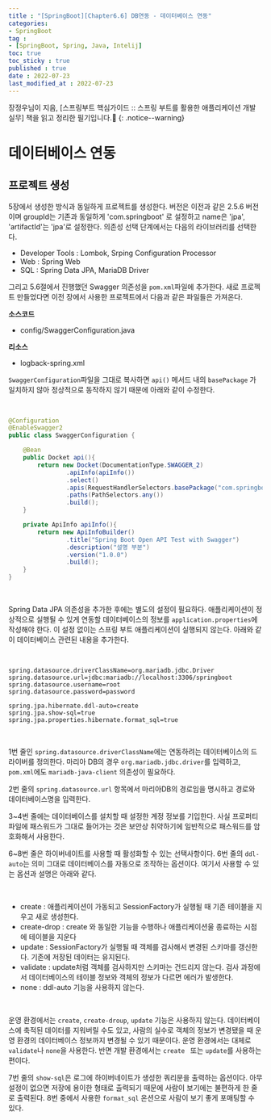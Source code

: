 ```yaml
---
title : "[SpringBoot][Chapter6.6] DB연동 - 데이터베이스 연동"
categories:
- SpringBoot
tag :
- [SpringBoot, Spring, Java, Intelij]
toc: true
toc_sticky : true
published : true
date : 2022-07-23
last_modified_at : 2022-07-23
---
```






장정우님이 지음, [스프링부트 핵심가이드 :: 스프링 부트를 활용한 애플리케이션 개발 실무] 책을 읽고 정리한 필기입니다.📢
{: .notice--warning}



# 데이터베이스 연동

## 프로젝트 생성

5장에서 생성한 방식과 동일하게 프로젝트를 생성한다. 버전은 이전과 같은 2.5.6 버전이며 groupId는 기존과 동일하게 'com.springboot' 로 설정하고 name은 'jpa', 'artifactId'는 'jpa'로 설정한다. 의존성 선택 단계에서는 다음의 라이브러리를 선택한다.

- Developer Tools : Lombok, Srping Configuration Processor
- Web : Spring Web
- SQL : Spring Data JPA, MariaDB Driver



그리고 5.6절에서 진행했던 Swagger 의존성을 `pom.xml`파일에 추가한다. 새로 프로젝트 만들었다면 이전 장에서 사용한 프로젝트에서 다음과 같은 파일들은 가져온다.

**소스코드**

- config/SwaggerConfiguration.java

**리소스**

- logback-spring.xml



`SwaggerConfiguration`파일을 그대로 복사하면 `api()` 메서드 내의 `basePackage` 가 일치하지 않아 정상적으로 동작하지 않기 때문에 아래와 같이 수정한다.

<br>

```java
@Configuration
@EnableSwagger2
public class SwaggerConfiguration {

    @Bean
    public Docket api(){
        return new Docket(DocumentationType.SWAGGER_2)
                .apiInfo(apiInfo())
                .select()
                .apis(RequestHandlerSelectors.basePackage("com.springboot.jpa"))
                .paths(PathSelectors.any())
                .build();
    }

    private ApiInfo apiInfo(){
        return new ApiInfoBuilder()
                .title("Spring Boot Open API Test with Swagger")
                .description("설명 부분")
                .version("1.0.0")
                .build();
    }
}
```

<br>

Spring Data JPA 의존성을 추가한 후에는 별도의 설정이 필요하다. 애플리케이션이 정상적으로 실행될 수 있게 연동할 데이터베이스의 정보를 `application.properties`에 작성해야 한다. 이 설정 없이는 스프링 부트 애플리케이션이 실행되지 않는다. 아래와 같이 데이터베이스 관련된 내용을 추가한다.

<br>

```properties
spring.datasource.driverClassName=org.mariadb.jdbc.Driver
spring.datasource.url=jdbc:mariadb://localhost:3306/springboot
spring.datasource.username=root
spring.datasource.password=password

spring.jpa.hibernate.ddl-auto=create
spring.jpa.show-sql=true
spring.jpa.properties.hibernate.format_sql=true
```

<br>

1번 줄인 `spring.datasource.driverClassName`에는 연동하려는 데이터베이스의 드라이버를 정의한다. 마리아 DB의 경우 `org.mariadb.jdbc.driver`를 입력하고, `pom.xml`에도 `mariadb-java-client` 의존성이 필요하다.

2번 줄의 `spring.datasource.url` 항목에서 마리아DB의 경로임을 명시하고 경로와 데이터베이스명을 입력한다.

3~4번 줄에는 데이터베이스를 설치할 때 설정한 계정 정보를 기입한다. 사실 프로퍼티 파일에 패스워드가 그대로 들어가는 것은 보안상 취약하기에 일반적으로 패스워드를 암호화해서 사용한다.

6~8번 줄은 하이버네이트를 사용할 때 활성화할 수 있는 선택사항이다. 6번 줄의 `ddl-auto`는 의미 그대로 데이터베이스를 자동으로 조작하는 옵션이다. 여기서 사용할 수 있는 옵션과 설명은 아래와 같다.

<br>

- create : 애플리케이션이 가동되고 SessionFactory가 실행될 때 기존 테이블을 지우고 새로 생성한다.
- create-drop : create 와 동일한 기능을 수행하나 애플리케이션울 종료하는 시점에 테이블을 지운다
-  update : SessionFactory가 실행될 때 객체를 검사해서 변경된 스키마를 갱신한다. 기존에 저장된 데이터는 유지된다.
- validate : update처럼 객체를 검사하지만 스키마는 건드리지 않는다. 검사 과정에서 데이터베이스의 테이블 정보와 객체의 정보가 다르면 에러가 발생한다.
- none : ddl-auto 기능을 사용하지 않는다.

<br>

운영 환경에서는 `create`, `create-droup`, `update` 기능은 사용하지 않는다. 데이터베이스에 축적된 데이터를 지워버릴 수도 있고, 사람의 실수로 객체의 정보가 변경됐을 때 운영 환경의 데이터베이스 정보까지 변경될 수 있기 때문이다. 운영 환경에서는 대체로 `validate`나 `none`을 사용한다. 반면 개발 환경에서는 `create ` 또는 `update`를 사용하는 편이다.

7번 줄의 `show-sql`은 로그에 하이버네이트가 생성한 쿼리문을 출력하는 옵션이다. 아무 설정이 없으면 저장에 용이한 형태로 출력되기 때문에 사람이 보기에는 불편하게 한 줄로 출력된다. 8번 중에서 사용한 `format_sql` 온션으로 사람이 보기 좋게 포매팅할 수 있다.
